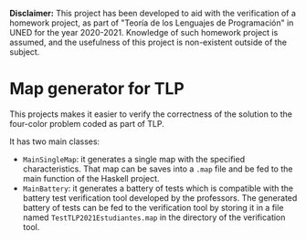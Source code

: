 **Disclaimer:** This project has been developed to aid with the verification of a homework project, as part of "Teoría de los Lenguajes de Programación" in UNED for the year 2020-2021. Knowledge of such homework project is assumed, and the usefulness of this project is non-existent outside of the subject.

# Map generator for TLP
This projects makes it easier to verify the correctness of the solution to the four-color problem coded as part of TLP.

It has two main classes:
* `MainSingleMap`: it generates a single map with the specified characteristics. That map can be saves into a `.map` file and be fed to the main function of the Haskell project.
* `MainBattery`: it generates a battery of tests which is compatible with the battery test verification tool developed by the professors. The generated battery of tests can be fed to the verification tool by storing it in a file named `TestTLP2021Estudiantes.map` in the directory of the verification tool.
